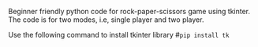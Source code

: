 Beginner friendly python code for rock-paper-scissors game using tkinter.
The code is for two modes, i.e, single player and two player.

Use the following command to install tkinter library
#`pip install tk`

